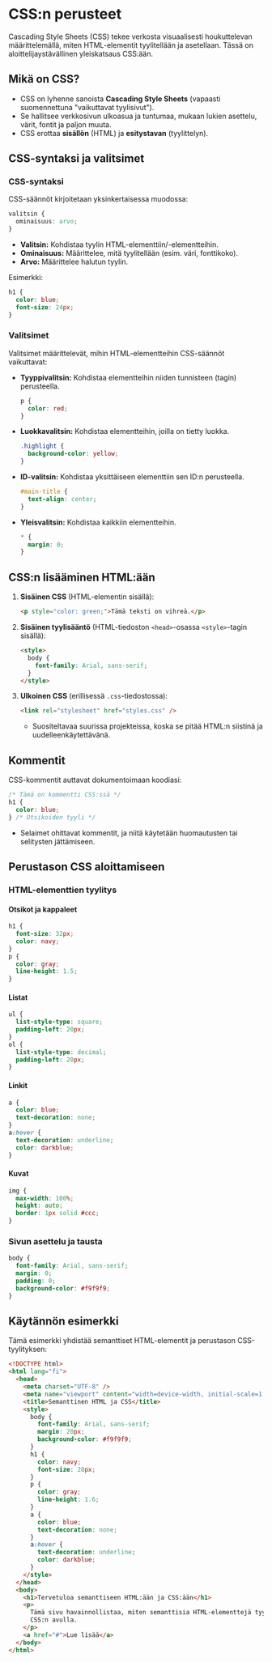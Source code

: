 # CSS:n perusteet

Cascading Style Sheets (CSS) tekee verkosta visuaalisesti houkuttelevan määrittelemällä, miten HTML-elementit tyylitellään ja asetellaan. Tässä on aloittelijaystävällinen yleiskatsaus CSS:ään.

## Mikä on CSS?

- CSS on lyhenne sanoista **Cascading Style Sheets** (vapaasti suomennettuna "vaikuttavat tyylisivut").
- Se hallitsee verkkosivun ulkoasua ja tuntumaa, mukaan lukien asettelu, värit, fontit ja paljon muuta.
- CSS erottaa **sisällön** (HTML) ja **esitystavan** (tyylittelyn).

## CSS-syntaksi ja valitsimet

### CSS-syntaksi

CSS-säännöt kirjoitetaan yksinkertaisessa muodossa:

```css
valitsin {
  ominaisuus: arvo;
}
```

- **Valitsin:** Kohdistaa tyylin HTML-elementtiin/-elementteihin.
- **Ominaisuus:** Määrittelee, mitä tyylitellään (esim. väri, fonttikoko).
- **Arvo:** Määrittelee halutun tyylin.

Esimerkki:

```css
h1 {
  color: blue;
  font-size: 24px;
}
```

### Valitsimet

Valitsimet määrittelevät, mihin HTML-elementteihin CSS-säännöt vaikuttavat:

- **Tyyppivalitsin:** Kohdistaa elementteihin niiden tunnisteen (tagin) perusteella.

  ```css
  p {
    color: red;
  }
  ```

- **Luokkavalitsin:** Kohdistaa elementteihin, joilla on tietty luokka.

  ```css
  .highlight {
    background-color: yellow;
  }
  ```

- **ID-valitsin:** Kohdistaa yksittäiseen elementtiin sen ID:n perusteella.

  ```css
  #main-title {
    text-align: center;
  }
  ```

- **Yleisvalitsin:** Kohdistaa kaikkiin elementteihin.
  ```css
  * {
    margin: 0;
  }
  ```

## CSS:n lisääminen HTML:ään

1. **Sisäinen CSS** (HTML-elementin sisällä):

   ```html
   <p style="color: green;">Tämä teksti on vihreä.</p>
   ```

2. **Sisäinen tyylisääntö** (HTML-tiedoston `<head>`-osassa `<style>`-tagin sisällä):

   ```html
   <style>
     body {
       font-family: Arial, sans-serif;
     }
   </style>
   ```

3. **Ulkoinen CSS** (erillisessä `.css`-tiedostossa):
   ```html
   <link rel="stylesheet" href="styles.css" />
   ```
   - Suositeltavaa suurissa projekteissa, koska se pitää HTML:n siistinä ja uudelleenkäytettävänä.

## Kommentit

CSS-kommentit auttavat dokumentoimaan koodiasi:

```css
/* Tämä on kommentti CSS:ssä */
h1 {
  color: blue;
} /* Otsikoiden tyyli */
```

- Selaimet ohittavat kommentit, ja niitä käytetään huomautusten tai selitysten jättämiseen.

## Perustason CSS aloittamiseen

### HTML-elementtien tyylitys

#### Otsikot ja kappaleet

```css
h1 {
  font-size: 32px;
  color: navy;
}
p {
  color: gray;
  line-height: 1.5;
}
```

#### Listat

```css
ul {
  list-style-type: square;
  padding-left: 20px;
}
ol {
  list-style-type: decimal;
  padding-left: 20px;
}
```

#### Linkit

```css
a {
  color: blue;
  text-decoration: none;
}
a:hover {
  text-decoration: underline;
  color: darkblue;
}
```

#### Kuvat

```css
img {
  max-width: 100%;
  height: auto;
  border: 1px solid #ccc;
}
```

### Sivun asettelu ja tausta

```css
body {
  font-family: Arial, sans-serif;
  margin: 0;
  padding: 0;
  background-color: #f9f9f9;
}
```

## Käytännön esimerkki

Tämä esimerkki yhdistää semanttiset HTML-elementit ja perustason CSS-tyylityksen:

```html
<!DOCTYPE html>
<html lang="fi">
  <head>
    <meta charset="UTF-8" />
    <meta name="viewport" content="width=device-width, initial-scale=1.0" />
    <title>Semanttinen HTML ja CSS</title>
    <style>
      body {
        font-family: Arial, sans-serif;
        margin: 20px;
        background-color: #f9f9f9;
      }
      h1 {
        color: navy;
        font-size: 28px;
      }
      p {
        color: gray;
        line-height: 1.6;
      }
      a {
        color: blue;
        text-decoration: none;
      }
      a:hover {
        text-decoration: underline;
        color: darkblue;
      }
    </style>
  </head>
  <body>
    <h1>Tervetuloa semanttiseen HTML:ään ja CSS:ään</h1>
    <p>
      Tämä sivu havainnollistaa, miten semanttisia HTML-elementtejä tyylitellään
      CSS:n avulla.
    </p>
    <a href="#">Lue lisää</a>
  </body>
</html>
```
